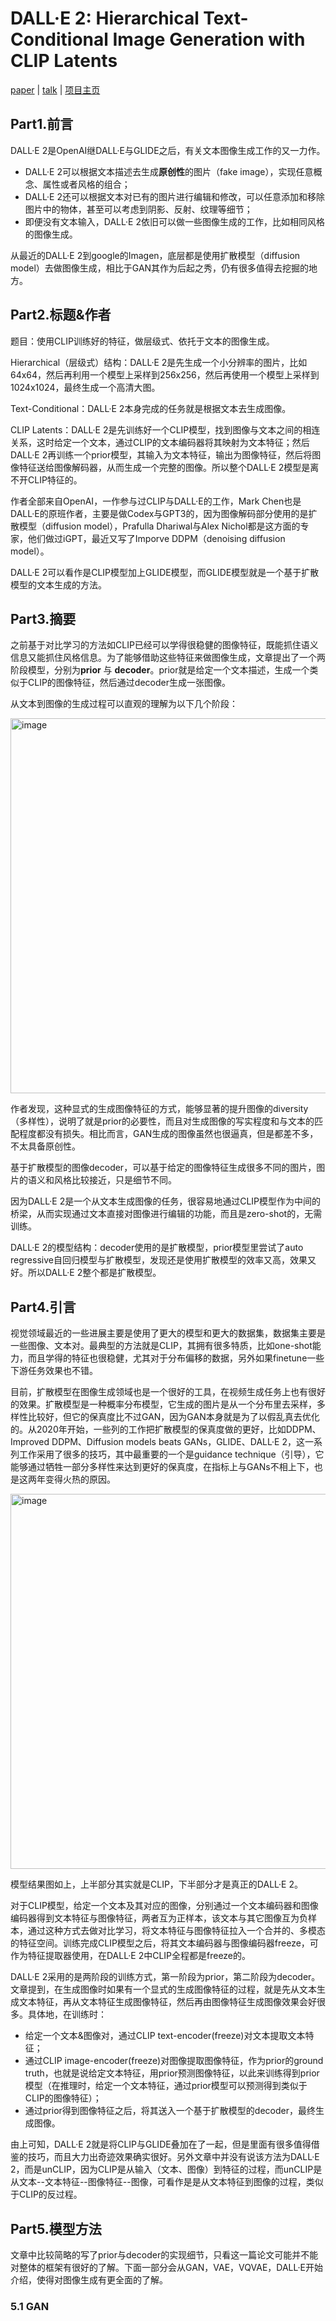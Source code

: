 # DALL·E 2: Hierarchical Text-Conditional Image Generation with CLIP Latents

[paper](https://arxiv.org/pdf/2204.06125.pdf) | [talk]() | [项目主页](https://openai.com/dall-e-2/)

## Part1.前言

DALL·E 2是OpenAI继DALL·E与GLIDE之后，有关文本图像生成工作的又一力作。

- DALL·E 2可以根据文本描述去生成**原创性**的图片（fake image），实现任意概念、属性或者风格的组合；
- DALL·E 2还可以根据文本对已有的图片进行编辑和修改，可以任意添加和移除图片中的物体，甚至可以考虑到阴影、反射、纹理等细节；
- 即便没有文本输入，DALL·E 2依旧可以做一些图像生成的工作，比如相同风格的图像生成。

从最近的DALL·E 2到google的Imagen，底层都是使用扩散模型（diffusion model）去做图像生成，相比于GAN其作为后起之秀，仍有很多值得去挖掘的地方。

## Part2.标题&作者

题目：使用CLIP训练好的特征，做层级式、依托于文本的图像生成。

Hierarchical（层级式）结构：DALL·E 2是先生成一个小分辨率的图片，比如64x64，然后再利用一个模型上采样到256x256，然后再使用一个模型上采样到1024x1024，最终生成一个高清大图。

Text-Conditional：DALL·E 2本身完成的任务就是根据文本去生成图像。

CLIP Latents：DALL·E 2是先训练好一个CLIP模型，找到图像与文本之间的相连关系，这时给定一个文本，通过CLIP的文本编码器将其映射为文本特征；然后DALL·E 2再训练一个prior模型，其输入为文本特征，输出为图像特征，然后将图像特征送给图像解码器，从而生成一个完整的图像。所以整个DALL·E 2模型是离不开CLIP特征的。

作者全部来自OpenAI，一作参与过CLIP与DALL·E的工作，Mark Chen也是DALL·E的原班作者，主要是做Codex与GPT3的，因为图像解码部分使用的是扩散模型（diffusion model），Prafulla Dhariwal与Alex Nichol都是这方面的专家，他们做过iGPT，最近又写了Imporve DDPM（denoising diffusion model）。

DALL·E 2可以看作是CLIP模型加上GLIDE模型，而GLIDE模型就是一个基于扩散模型的文本生成的方法。

## Part3.摘要

之前基于对比学习的方法如CLIP已经可以学得很稳健的图像特征，既能抓住语义信息又能抓住风格信息。为了能够借助这些特征来做图像生成，文章提出了一个两阶段模型，分别为**prior** 与 **decoder**。prior就是给定一个文本描述，生成一个类似于CLIP的图像特征，然后通过decoder生成一张图像。

从文本到图像的生成过程可以直观的理解为以下几个阶段：

<img width="600" alt="image" src="https://user-images.githubusercontent.com/22740819/189401469-2b90ad1b-4cf3-4195-a3cf-762afd2b587a.png">

作者发现，这种显式的生成图像特征的方式，能够显著的提升图像的diversity（多样性），说明了就是prior的必要性，而且对生成图像的写实程度和与文本的匹配程度都没有损失。相比而言，GAN生成的图像虽然也很逼真，但是都差不多，不太具备原创性。

基于扩散模型的图像decoder，可以基于给定的图像特征生成很多不同的图片，图片的语义和风格比较接近，只是细节不同。

因为DALL·E 2是一个从文本生成图像的任务，很容易地通过CLIP模型作为中间的桥梁，从而实现通过文本直接对图像进行编辑的功能，而且是zero-shot的，无需训练。

DALL·E 2的模型结构：decoder使用的是扩散模型，prior模型里尝试了auto regressive自回归模型与扩散模型，发现还是使用扩散模型的效率又高，效果又好。所以DALL·E 2整个都是扩散模型。

## Part4.引言

视觉领域最近的一些进展主要是使用了更大的模型和更大的数据集，数据集主要是一些图像、文本对。最典型的方法就是CLIP，其拥有很多特质，比如one-shot能力，而且学得的特征也很稳健，尤其对于分布偏移的数据，另外如果finetune一些下游任务效果也不错。

目前，扩散模型在图像生成领域也是一个很好的工具，在视频生成任务上也有很好的效果。扩散模型是一种概率分布模型，它生成的图片是从一个分布里去采样，多样性比较好，但它的保真度比不过GAN，因为GAN本身就是为了以假乱真去优化的。从2020年开始，一些列的工作把扩散模型的保真度做的更好，比如DDPM、Improved DDPM、Diffusion models beats GANs，GLIDE、DALL·E 2，这一系列工作采用了很多的技巧，其中最重要的一个是guidance technique（引导），它能够通过牺牲一部分多样性来达到更好的保真度，在指标上与GANs不相上下，也是这两年变得火热的原因。

<img width="600" alt="image" src="https://user-images.githubusercontent.com/22740819/189463970-6817af55-a88e-45a1-ab1b-3b187a602fd0.png">

模型结果图如上，上半部分其实就是CLIP，下半部分才是真正的DALL·E 2。

对于CLIP模型，给定一个文本及其对应的图像，分别通过一个文本编码器和图像编码器得到文本特征与图像特征，两者互为正样本，该文本与其它图像互为负样本，通过这种方式去做对比学习，将文本特征与图像特征拉入一个合并的、多模态的特征空间。训练完成CLIP模型之后，将其文本编码器与图像编码器freeze，可作为特征提取器使用，在DALL·E 2中CLIP全程都是freeze的。

DALL·E 2采用的是两阶段的训练方式，第一阶段为prior，第二阶段为decoder。文章提到，在生成图像时如果有一个显式的生成图像特征的过程，就是先从文本生成文本特征，再从文本特征生成图像特征，然后再由图像特征生成图像效果会好很多。具体地，在训练时：

- 给定一个文本&图像对，通过CLIP text-encoder(freeze)对文本提取文本特征；
- 通过CLIP image-encoder(freeze)对图像提取图像特征，作为prior的ground truth，也就是说给定文本特征，用prior预测图像特征，以此来训练得到prior模型（在推理时，给定一个文本特征，通过prior模型可以预测得到类似于CLIP的图像特征）；
- 通过prior得到图像特征之后，将其送入一个基于扩散模型的decoder，最终生成图像。

由上可知，DALL·E 2就是将CLIP与GLIDE叠加在了一起，但是里面有很多值得借鉴的技巧，而且大力出奇迹效果确实很好。另外文章中并没有说该方法为DALL·E 2，而是unCLIP，因为CLIP是从输入（文本、图像）到特征的过程，而unCLIP是从文本--文本特征--图像特征--图像，可看作是是从文本特征到图像的过程，类似于CLIP的反过程。

## Part5.模型方法

文章中比较简略的写了prior与decoder的实现细节，只看这一篇论文可能并不能对整体的框架有很好的了解。下面一部分会从GAN，VAE，VQVAE，DALL·E开始介绍，使得对图像生成有更全面的了解。

### 5.1 GAN
